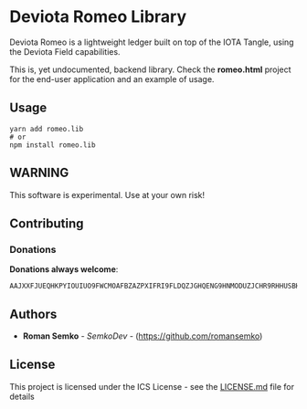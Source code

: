 # Deviota Romeo Library

Deviota Romeo is a lightweight ledger built on top of the IOTA Tangle,
using the Deviota Field capabilities.

This is, yet undocumented, backend library. Check the **romeo.html** project
for the end-user application and an example of usage.

## Usage

```
yarn add romeo.lib
# or
npm install romeo.lib
```

## WARNING

This software is experimental. Use at your own risk!

## Contributing

### Donations

**Donations always welcome**:

```
AAJXXFJUEQHKPYIOUIUO9FWCMOAFBZAZPXIFRI9FLDQZJGHQENG9HNMODUZJCHR9RHHUSBHWJELGRDOWZRNWYLYCQW
```

## Authors

* **Roman Semko** - _SemkoDev_ - (https://github.com/romansemko)

## License

This project is licensed under the ICS License - see the [LICENSE.md](LICENSE.md) file for details
